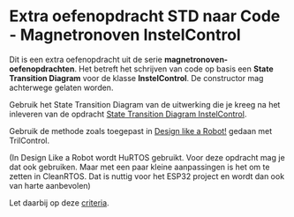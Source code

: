 # Extra oefenopdracht STD naar Code - Magnetronoven InstelControl

Dit is een extra oefenopdracht uit de serie **magnetronoven-oefenopdrachten**.
Het betreft het schrijven van code op basis een **State Transition Diagram** voor de klasse **InstelControl**.  De constructor mag achterwege gelaten worden.

Gebruik het State Transition Diagram van de uitwerking die je kreeg na het inleveren van de opdracht [State Transition Diagram InstelControl](../std-magnetronoven-instelcontrol/std-magnetronoven-instelcontrol.md).

Gebruik de methode zoals toegepast in [Design like a Robot!](../../../../../onderwijsmateriaal/readers/Design%20Like%20a%20Robot!.pdf) gedaan met TrilControl.

(In Design Like a Robot wordt HuRTOS gebruikt. Voor deze opdracht mag je dat ook gebruiken. Maar met een paar kleine aanpassingen is het om te zetten in CleanRTOS. Dat is nuttig voor het ESP32 project en wordt dan ook van harte aanbevolen)

Let daarbij op deze [criteria](../../../../../leerdoelen/portfolio-items/code.md).
